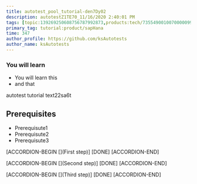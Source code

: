 ```yaml
---
title: autotest_pool_tutorial-den7Dy02
description: autotestZ1TE70_11/16/2020 2:40:01 PM
tags: [topic:139269250608756787992873,products:tech/73554900100700000996,tutorial:experience/advanced]
primary_tag: tutorial:product/sapHana
time: 347
author_profile: https://github.com/ksAutotests
author_name: ksAutotests
---
```

### You will learn
- You will learn this
- and that

autotest tutorial text22sa6t

## Prerequisites
- Prerequisute1
- Prerequisute2
- Prerequisute3

[ACCORDION-BEGIN [](First step)]
[DONE]
[ACCORDION-END]

[ACCORDION-BEGIN [](Second step)]
[DONE]
[ACCORDION-END]

[ACCORDION-BEGIN [](Third step)]
[DONE]
[ACCORDION-END]


